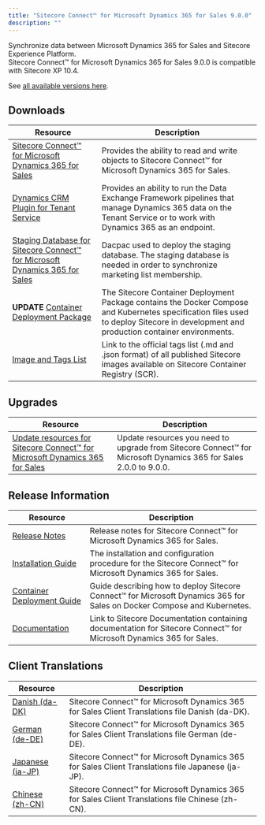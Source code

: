 ```yaml
---
title: "Sitecore Connect™ for Microsoft Dynamics 365 for Sales 9.0.0"
description: ""
---
```


Synchronize data between Microsoft Dynamics 365 for Sales and Sitecore Experience Platform.\
Sitecore Connect™ for Microsoft Dynamics 365 for Sales 9.0.0 is compatible with Sitecore XP 10.4.

See [all available versions here](/downloads/Dynamics_CRM_Connect).

## Downloads

 | Resource | Description |
 | --- | --- |
 | [Sitecore Connect™ for Microsoft Dynamics 365 for Sales](https://scdp.blob.core.windows.net/downloads/Dynamics%20CRM%20Connect/9x/Sitecore%20Connect%20for%20Microsoft%20Dynamics%20365%20for%20Sales%20900/Sitecore%20Connect%20for%20Microsoft%20Dynamics%20365%20for%20Sales%209.0.5%20rev.%2001529.zip) | Provides the ability to read and write objects to Sitecore Connect™ for Microsoft Dynamics 365 for Sales. |
 | [Dynamics CRM Plugin for Tenant Service](https://scdp.blob.core.windows.net/downloads/Dynamics%20CRM%20Connect/9x/Sitecore%20Connect%20for%20Microsoft%20Dynamics%20365%20for%20Sales%20900/Sitecore%20Connect%20for%20Microsoft%20Dynamics%20365%20for%20Sales%20Plugin%20for%20Tenant%20Service%209.0.5%20rev.%2001529.scwdp.zip) | Provides an ability to run the Data Exchange Framework pipelines that manage Dynamics 365 data on the Tenant Service or to work with Dynamics 365 as an endpoint. |
 | [Staging Database for Sitecore Connect™ for Microsoft Dynamics 365 for Sales](https://scdp.blob.core.windows.net/downloads/Dynamics%20CRM%20Connect/9x/Sitecore%20Connect%20for%20Microsoft%20Dynamics%20365%20for%20Sales%20900/Sitecore.DataExchange.Staging.dacpac) | Dacpac used to deploy the staging database. The staging database is needed in order to synchronize marketing list membership. |
 | **UPDATE** [Container Deployment Package](https://github.com/Sitecore/container-deployment/releases/tag/dcrm%2F8.0.1521.01521.209) | The Sitecore Container Deployment Package contains the Docker Compose and Kubernetes specification files used to deploy Sitecore in development and production container environments. |
 | [Image and Tags List](https://github.com/Sitecore/docker-images/tree/master/tags) | Link to the official tags list (.md and .json format) of all published Sitecore images available on Sitecore Container Registry (SCR). |

## Upgrades

 | Resource | Description |
 | --- | --- |
 | [Update resources for Sitecore Connect™ for Microsoft Dynamics 365 for Sales](/downloads/Resource_files_for_Modules/1x/Resource_files_for_Modules_100) | Update resources you need to upgrade from Sitecore Connect™ for Microsoft Dynamics 365 for Sales 2.0.0 to 9.0.0. |

## Release Information

 | Resource | Description |
 | --- | --- |
 | [Release Notes](/downloads/Dynamics_CRM_Connect/9x/Sitecore_Connect_for_Microsoft_Dynamics_365_for_Sales_900/Release_Notes) | Release notes for Sitecore Connect™ for Microsoft Dynamics 365 for Sales. |
 | [Installation Guide](https://doc.sitecore.com/xp/en/developers/dynamics-crm-connect/80/sitecore-connect-for-microsoft-dynamics-365-for-sales/install-sitecore-connect-for-microsoft-dynamics-for-sales-365-on-prem.html) | The installation and configuration procedure for the Sitecore Connect™ for Microsoft Dynamics 365 for Sales. |
 | [Container Deployment Guide](https://doc.sitecore.com/xp/en/developers/dynamics-crm-connect/80/sitecore-connect-for-microsoft-dynamics-365-for-sales/install-sitecore-connect-for-microsoft-dynamics-365-for-sales-on-containers.html) | Guide describing how to deploy Sitecore Connect™ for Microsoft Dynamics 365 for Sales on Docker Compose and Kubernetes. |
 | [Documentation](https://doc.sitecore.com/xp/en/developers/dynamics-crm-connect/80/sitecore-connect-for-microsoft-dynamics-365-for-sales/index-en.html) | Link to Sitecore Documentation containing documentation for Sitecore Connect™ for Microsoft Dynamics 365 for Sales. |

## Client Translations

 | Resource | Description |
 | --- | --- |
 | [Danish (da-DK)](https://scdp.blob.core.windows.net/downloads/Dynamics%20CRM%20Connect/9x/Sitecore%20Connect%20for%20Microsoft%20Dynamics%20365%20for%20Sales%20900/Sitecore%20Connect%20for%20Microsoft%20Dynamics%20365%20for%20Sales%209.0.5%20rev.%2001529%20(da-DK).zip) | Sitecore Connect™ for Microsoft Dynamics 365 for Sales Client Translations file Danish (da-DK). |
 | [German (de-DE)](https://scdp.blob.core.windows.net/downloads/Dynamics%20CRM%20Connect/9x/Sitecore%20Connect%20for%20Microsoft%20Dynamics%20365%20for%20Sales%20900/Sitecore%20Connect%20for%20Microsoft%20Dynamics%20365%20for%20Sales%209.0.5%20rev.%2001529%20(de-DE).zip) | Sitecore Connect™ for Microsoft Dynamics 365 for Sales Client Translations file German (de-DE). |
 | [Japanese (ja-JP)](https://scdp.blob.core.windows.net/downloads/Dynamics%20CRM%20Connect/9x/Sitecore%20Connect%20for%20Microsoft%20Dynamics%20365%20for%20Sales%20900/Sitecore%20Connect%20for%20Microsoft%20Dynamics%20365%20for%20Sales%209.0.5%20rev.%2001529%20(ja-JP).zip) | Sitecore Connect™ for Microsoft Dynamics 365 for Sales Client Translations file Japanese (ja-JP). |
 | [Chinese (zh-CN)](https://scdp.blob.core.windows.net/downloads/Dynamics%20CRM%20Connect/9x/Sitecore%20Connect%20for%20Microsoft%20Dynamics%20365%20for%20Sales%20900/Sitecore%20Connect%20for%20Microsoft%20Dynamics%20365%20for%20Sales%209.0.5%20rev.%2001529%20(zh-CN).zip) | Sitecore Connect™ for Microsoft Dynamics 365 for Sales Client Translations file Chinese (zh-CN). |